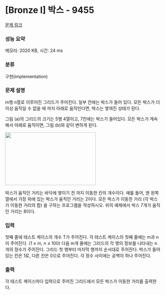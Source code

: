 # [Bronze I] 박스 - 9455 

[문제 링크](https://www.acmicpc.net/problem/9455) 

### 성능 요약

메모리: 2020 KB, 시간: 24 ms

### 분류

구현(implementation)

### 문제 설명

<p>m행 n열로 이루어진 그리드가 주어진다. 일부 칸에는 박스가 들어 있다. 모든 박스가 더 이상 움직일 수 없을 때 까지 아래로 움직인다면, 박스는 쌓여진 상태가 된다.</p>

<p>그림 (a)의 그리드의 크기는 5행 4열이고, 7칸에는 박스가 들어있다. 모든 박스가 계속해서 아래로 움직이면, 그림 (b)와 같이 변하게 된다.</p>

<p><img alt="" src="https://www.acmicpc.net/upload/images/box.png" style="height:171px; width:293px"></p>

<p>박스가 움직인 거리는 바닥에 쌓이기 전 까지 이동한 칸의 개수이다. 예를 들어, 맨 왼쪽 열에서 가장 위에 있는 박스가 움직인 거리는 2이다. 모든 박스가 이동한 거리 (각 박스가 이동한 거리의 합) 을 구하는 프로그램을 작성하시오. 위의 예제에서 박스 7개가 움직인 거리는 8이다.</p>

### 입력 

 <p>첫째 줄에 테스트 케이스의 개수 T가 주어진다. 각 테스트 케이스의 첫째 줄에는 m과 n이 주어진다. (1 ≤ m, n ≤ 100) 다음 m개 줄에는 그리드의 각 행의 정보를 나타내는 n개의 정수가 주어진다. 그리드 첫 행부터 마지막 행까지 순서대로 주어진다. 박스가 들어있는 칸은 1로, 다른 칸은 0으로 주어진다. 각 정수 사이에는 공백이 하나 주어진다.</p>

### 출력 

 <p>각 테스트 케이스마다 입력으로 주어진 그리드에서 모든 박스가 이동한 거리를 출력한다.</p>

